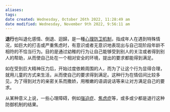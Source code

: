 ```yaml
---
aliases: 
tags: 
date created: Wednesday, October 26th 2022, 11:28:49 am
date modified: Wednesday, November 9th 2022, 9:56:11 am
---
```


**退行**也叫退化感情、倒退、迴歸，是一種[心理防卫机制](https://zh.m.wikipedia.org/wiki/%E5%BF%83%E7%90%86%E9%98%B2%E5%8D%AB%E6%9C%BA%E5%88%B6)，指成年人在遇到特殊情况，如巨大的打击或严重焦虑时，有意识或者无意识地表现出与自己现阶段年龄不相符的不恰当行为。目的是通过幼稚的行为让自己能够受到别人的关注或者得到别人的帮助，从而使自己处在一个相对安全的环境，提出的要求都能得到满足。

如在受到巨大精神压力后，开始过度依赖周围的人，而为了让这个行为显得合理，就用儿童的方式来生活，从而使自己的要求得到满足。这种行为在情侣间比较多见，为了得到对方的亲密关系而撒娇，用稚嫩的语调说话等来让对方满足自己的要求。

从某种意义上说，一些心理障碍，例如[强迫症](https://zh.m.wikipedia.org/wiki/%E5%BC%BA%E8%BF%AB%E7%97%87 "强迫症")、[焦虑症](https://zh.m.wikipedia.org/wiki/%E7%84%A6%E8%99%91%E7%97%87 "焦虑症")等，或多或少都是退行这种防御机制的结果。